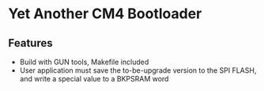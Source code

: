 Yet Another CM4 Bootloader
==============

Features
--------------
- Build with GUN tools, Makefile included
- User application must save the to-be-upgrade version to the SPI FLASH, and write a special value to a BKPSRAM word
